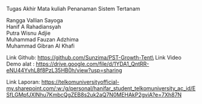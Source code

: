 Tugas Akhir Mata kuliah Penanaman Sistem Tertanam

Rangga Vallian Sayoga\
Hanif A Rahadiansyah\
Putra Wisnu Adjie\
Muhammad Fauzan Adzhima\
Muhammad Gibran Al Khafi

Link Github: https://github.com/Sunzima/PST-Growth-Tent\
Link Video Demo alat : https://drive.google.com/file/d/1YDA1_QntRR-eNU44YvhL8f8PzL35HB0h/view?usp=sharing

Link Laporan: https://telkomuniversityofficial-my.sharepoint.com/:w:/g/personal/hanifar_student_telkomuniversity_ac_id/ESfLGMpfJXlNhu7KmbcQgZEB8s2uk2aQ7N0MEHAkP2gviA?e=7Xh87N
